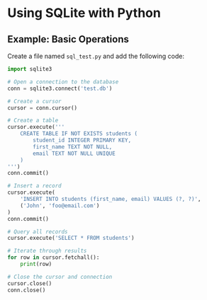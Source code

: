 # Using SQLite with Python

## Example: Basic Operations

Create a file named `sql_test.py` and add the following code:

```python
import sqlite3

# Open a connection to the database
conn = sqlite3.connect('test.db')

# Create a cursor
cursor = conn.cursor()

# Create a table
cursor.execute('''
    CREATE TABLE IF NOT EXISTS students (
        student_id INTEGER PRIMARY KEY,
        first_name TEXT NOT NULL,
        email TEXT NOT NULL UNIQUE
    )
''')
conn.commit()

# Insert a record
cursor.execute(
    'INSERT INTO students (first_name, email) VALUES (?, ?)',
    ('John', 'foo@email.com')
)
conn.commit()

# Query all records
cursor.execute('SELECT * FROM students')

# Iterate through results
for row in cursor.fetchall():
    print(row)

# Close the cursor and connection
cursor.close()
conn.close()
```
